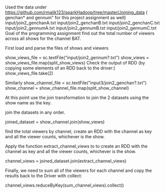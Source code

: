 Used the data under https://github.com/rmalik123/sparkHadoop/tree/master/Joining_data ( genchan* and gennum" for this project assignment as well)
input/join2_genchanA.txt
input/join2_genchanB.txt
input/join2_genchanC.txt
input/join2_gennumA.txt
input/join2_gennumB.txt
input/join2_gennumC.txt
Goal of the programming assignment 
find out the total number of viewers across all shows for the channel BAT.

First load and parse the files of shows and viewers

show_views_file = sc.textFile("input/join2_gennum?.txt")
show_views = show_views_file.map(split_show_views)
Check the output of RDD (by copying some elements of an RDD back to the driver:)
show_views_file.take(2)

Similarly
show_channel_file = sc.textFile("input3/join2_genchan?.txt")
show_channel = show_channel_file.map(split_show_channel)


At this point use the join transformation to join the 2 datasets using the show name as the key.

join the datasets in any order.

joined_dataset = show_channel.join(show_views)

find the total viewers by channel, create an RDD with the channel as key and all the viewer counts, whichever is the show.


Apply the function extract_channel_views to to create an RDD with the channel as key and all the viewer counts, whichever is the show.

channel_views = joined_dataset.join(extract_channel_views)

Finally, we need to sum all of the viewers for each channel and copy the results back to the Driver with collect:

channel_views.reduceByKey(sum_channel_views).collect()

